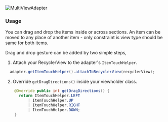 ![MultiViewAdapter](https://raw.githubusercontent.com/DevAhamed/MultiViewAdapter/1.x/images/drag-and-drop.gif)

### Usage

You can drag and drop the items inside or across sections. An item can be moved to any place of another item - only constraint is view type should be same for both items.

Drag and drop gesture can be added by two simple steps,

1. Attach your RecyclerView to the adapter's ``ItemTouchHelper``.

```java
  adapter.getItemTouchHelper().attachToRecyclerView(recyclerView);
```

2. Override ``getDragDirections()`` inside your viewholder class.

```java
    @Override public int getDragDirections() {
      return ItemTouchHelper.LEFT
          | ItemTouchHelper.UP
          | ItemTouchHelper.RIGHT
          | ItemTouchHelper.DOWN;
    }
```